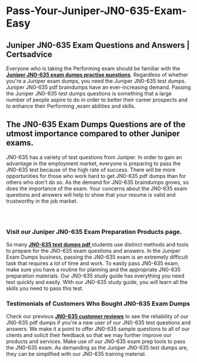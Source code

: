 # Pass-Your-Juniper-JN0-635-Exam-Easy
<h2><strong>Juniper JN0-635 Exam Questions and Answers | Certsadvice</strong></h2> <p>Everyone who is taking the Performing exam should be familiar with the <a href="http://www.certsadvice.com/juniper/jn0-635-practice-questions"><strong>Juniper JN0-635 exam dumps practise questions</strong></a>. Regardless of whether you&#39;re a Juniper exam dumps, you need the Juniper JN0-635 test dumps. Juniper JN0-635 pdf braindumps have an ever-increasing demand. Passing the Juniper JN0-635 test dumps questions is something that a large number of people aspire to do in order to better their career prospects and to enhance their Performing ,exam abilities and skills.</p> <h2><strong>The JN0-635 Exam Dumps Questions are of the utmost importance compared to other Juniper exams.</strong></h2> <p>JN0-635 has a variety of test questions from Juniper. In order to gain an advantage in the employment market, everyone is preparing to pass the JN0-635 test because of the high rate of success. There will be more opportunities for those who work hard to get JN0-635 pdf dumps than for others who don&#39;t do so. As the demand for JN0-635 braindumps grows, so does the importance of the exam. Your concerns about the JN0-635 exam questions and answers will help to show that your resume is valid and trustworthy in the job market.</p> <p><a href="http://www.certsadvice.com/juniper/jn0-635-practice-questions" style="display: block; padding: 1em 0; text-align: center; "><img alt="" src="https://1.bp.blogspot.com/-RUOr8Wn-CRk/YUYAxC8kcHI/AAAAAAAAAnw/F7BbdI3tw8QDj5z8iX0vQAioQzKiUxduwCLcBGAsYHQ/s0/unnamed.jpg" /></a></p> <h3><strong>Visit our Juniper JN0-635 Exam Preparation Products page.</strong></h3> <p>So many <a href="http://www.certsadvice.com/juniper/jn0-635-practice-questions"><strong>JN0-635 test dumps pdf </strong></a>students use distinct methods and tools to prepare for the JN0-635 exam questions and answers. In the Juniper Exam Dumps business, passing the JN0-635 exam is an extremely difficult task that requires a lot of time and work. To easily pass JN0-635 exam, make sure you have a routine for planning and the appropriate JN0-635 preparation materials. Our JN0-635 study guide has everything you need test quickly and easily. With our JN0-635 study guide, you will learn all the skills you need to pass this test.</p> <h3><strong>Testimonials of Customers Who Bought JN0-635 Exam Dumps</strong></h3> <p>Check our previous <a href="http://www.certsadvice.com/juniper/jn0-635-practice-questions"><strong>JN0-635 customer reviews</strong></a> to see the reliability of our JN0-635 pdf dumps if you&#39;re a new user of our JN0-635 test questions and answers. We make it a point to offer JN0-635 sample questions to all of our clients and solicit their feedback so that we may further improve our products and services. Make use of our JN0-635 exam prep tools to pass the JN0-635 exam. As demanding as the Juniper JN0-635 test dumps are, they can be simplified with our JN0-635 training material.</p>
